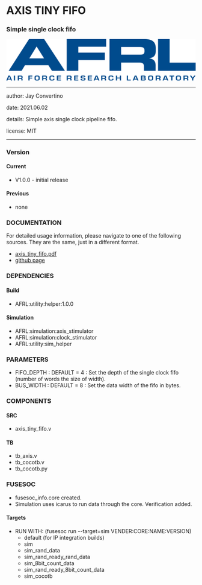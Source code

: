 # AXIS TINY FIFO
### Simple single clock fifo

![image](docs/manual/img/AFRL.png)

---

   author: Jay Convertino   
   
   date: 2021.06.02  
   
   details: Simple axis single clock pipeline fifo.  
   
   license: MIT   
   
---

### Version
#### Current
  - V1.0.0 - initial release

#### Previous
  - none

### DOCUMENTATION
  For detailed usage information, please navigate to one of the following sources. They are the same, just in a different format.

  - [axis_tiny_fifo.pdf](docs/manual/axis_tiny_fifo.pdf)
  - [github page](https://johnathan-convertino-afrl.github.io/axis_tiny_fifo/)

### DEPENDENCIES
#### Build
  - AFRL:utility:helper:1.0.0
  
#### Simulation
  - AFRL:simulation:axis_stimulator
  - AFRL:simulation:clock_stimulator
  - AFRL:utility:sim_helper

### PARAMETERS
* FIFO_DEPTH : DEFAULT = 4 : Set the depth of the single clock fifo (number of words the size of width).
* BUS_WIDTH  : DEFAULT = 8 : Set the data width of the fifo in bytes.

### COMPONENTS
#### SRC

* axis_tiny_fifo.v
  
#### TB

* tb_axis.v
* tb_cocotb.v
* tb_cocotb.py
  
### FUSESOC

* fusesoc_info.core created.
* Simulation uses icarus to run data through the core. Verification added.

#### Targets

* RUN WITH: (fusesoc run --target=sim VENDER:CORE:NAME:VERSION)
  - default (for IP integration builds)
  - sim
  - sim_rand_data
  - sim_rand_ready_rand_data
  - sim_8bit_count_data
  - sim_rand_ready_8bit_count_data
  - sim_cocotb
